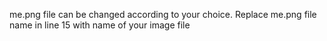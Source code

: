 me.png file can be changed according to your choice.
Replace me.png file name in line 15 with name of your image file

